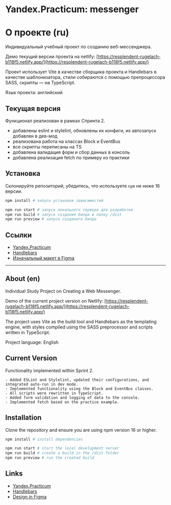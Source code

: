 # Yandex.Practicum: messenger

# О проекте (ru)

Индивидуальный учебный проект по созданию веб-мессенджера.

Демо текущий версии проекта на netlify: [https://resplendent-rugelach-b118f5.netlify.app/](https://resplendent-rugelach-b118f5.netlify.app/)

Проект использует Vite в качестве сборщика проекта и Handlebars в качестве шаблонизатора, стили собираются с помощью препроцессора SASS, скрипты — на TypeScript.

Язык проекта: английский

## Текущая версия

Функционал реализован в рамках Спринта 2.

- добавлены eslint и stylelint, обновлены их конфиги, их автозапуск добавлен в дев-мод
- реализована работа на классах Block и EventBus
- все скрипты переписаны на TS
- добавлена валидация форм и сбор данных в консоль
- добавлена реализация fetch по примеру из практики

## Установка

Склонируйте репозиторий, убедитесь, что используете `npm` не ниже 16 версии.

```bash
npm install # запуск установки зависимостей

npm run start # запуск локального сервера для разработки 
npm run build # запуск создания билда в папку /dist
npm run preview # запуск созданого билда
```

## Ссылки

- [Yandex.Practicum](https://practicum.yandex.ru/profile/middle-frontend-react/)
- [Handlebars](https://handlebarsjs.com/)
- [Изначальный макет в Figma](https://www.figma.com/design/jF5fFFzgGOxQeB4CmKWTiE/Chat_external_link?node-id=1-103&t=uJIVsj39EEPfZF1A-0)

----

## About (en)

Individual Study Project on Creating a Web Messenger.

Demo of the current project version on Netlify: [https://resplendent-rugelach-b118f5.netlify.app/](https://resplendent-rugelach-b118f5.netlify.app/)

The project uses Vite as the build tool and Handlebars as the templating engine, with styles compiled using the SASS preprocessor and scripts written in TypeScript.

Project language: English

## Current Version

Functionality implemented within Sprint 2.

	- Added ESLint and Stylelint, updated their configurations, and integrated auto-run in dev mode.
	- Implemented functionality using the Block and EventBus classes.
	- All scripts were rewritten in TypeScript.
	- Added form validation and logging of data to the console.
	- Implemented fetch based on the practice example.

## Installation

Clone the repository and ensure you are using npm version 16 or higher.

```bash
npm install # install dependencies

npm run start # start the local development server
npm run build # create a build in the /dist folder
npm run preview # run the created build
```

## Links

- [Yandex.Practicum](https://practicum.yandex.ru/profile/middle-frontend-react/)
- [Handlebars](https://handlebarsjs.com/)
- [Design in Figma](https://www.figma.com/design/jF5fFFzgGOxQeB4CmKWTiE/Chat_external_link?node-id=1-103&t=uJIVsj39EEPfZF1A-0)

